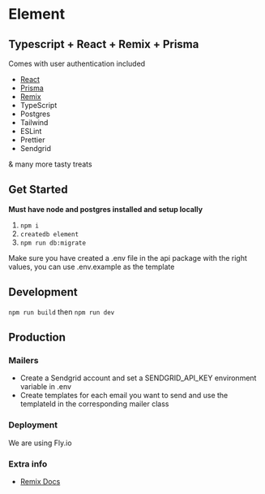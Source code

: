 # Element

## Typescript + React + Remix + Prisma

Comes with user authentication included

- [React](https://github.com/facebook/react)
- [Prisma](https://www.prisma.io)
- [Remix](https://remix.run)
- TypeScript
- Postgres
- Tailwind
- ESLint
- Prettier
- Sendgrid

& many more tasty treats

## Get Started

**Must have node and postgres installed and setup locally**

1. `npm i`
2. `createdb element`
3. `npm run db:migrate`

Make sure you have created a .env file in the api package with the right values, you can use .env.example as the template

## Development

`npm run build`
then
`npm run dev`

## Production

### Mailers

- Create a Sendgrid account and set a SENDGRID_API_KEY environment variable in .env
- Create templates for each email you want to send and use the templateId in the corresponding mailer class

### Deployment

We are using Fly.io

### Extra info

- [Remix Docs](https://remix.run/docs)
